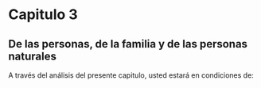 # Capitulo 3


## De las personas, de la familia y de las personas naturales


A través del análisis del presente capitulo, usted estará en condiciones de:
